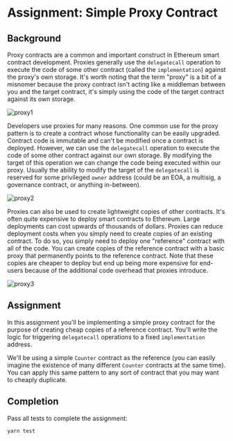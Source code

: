 # Assignment: Simple Proxy Contract

## Background

Proxy contracts are a common and important construct in Ethereum smart contract development.
Proxies generally use the `delegatecall` operation to execute the code of some other contract (called the `implementation`) against the proxy's own storage.
It's worth noting that the term "proxy" is a bit of a misnomer because the proxy contract isn't acting like a middleman between you and the target contract, it's simply using the code of the target contract against its own storage.

![proxy1](https://user-images.githubusercontent.com/14298799/148847546-eda6e15f-85ab-4fd7-b45a-259fca1dd287.png)

Developers use proxies for many reasons.
One common use for the proxy pattern is to create a contract whose functionality can be easily upgraded.
Contract code is immutable and can't be modified once a contract is deployed.
However, we can use the `delegatecall` operation to execute the code of some other contract against our own storage.
By modifying the target of this operation we can change the code being executed within our proxy.
Usually the ability to modify the target of the `delegatecall` is reserved for some privileged `owner` address (could be an EOA, a multisig, a governance contract, or anything in-between).

![proxy2](https://user-images.githubusercontent.com/14298799/148847589-141146c5-cd77-41b7-bab8-54eb2b77310f.png)

Proxies can also be used to create lightweight copies of other contracts.
It's often quite expensive to deploy smart contracts to Ethereum.
Large deployments can cost upwards of thousands of dollars.
Proxies can reduce deployment costs when you simply need to create copies of an existing contract.
To do so, you simply need to deploy one "reference" contract with all of the code.
You can create copies of the reference contract with a basic proxy that permanently points to the reference contract.
Note that these copies are cheaper to deploy but end up being more expensive for end-users because of the additional code overhead that proxies introduce.

![proxy3](https://user-images.githubusercontent.com/14298799/148847629-14ca1d2e-3bb6-41a5-af17-d8cd1bbbc90b.png)

## Assignment

In this assignment you'll be implementing a simple proxy contract for the purpose of creating cheap copies of a reference contract.
You'll write the logic for triggering `delegatecall` operations to a fixed `implementation` address.

We'll be using a simple `Counter` contract as the reference (you can easily imagine the existence of many different `Counter` contracts at the same time).
You can apply this same pattern to any sort of contract that you may want to cheaply duplicate.

## Completion

Pass all tests to complete the assignment:

```
yarn test
```
